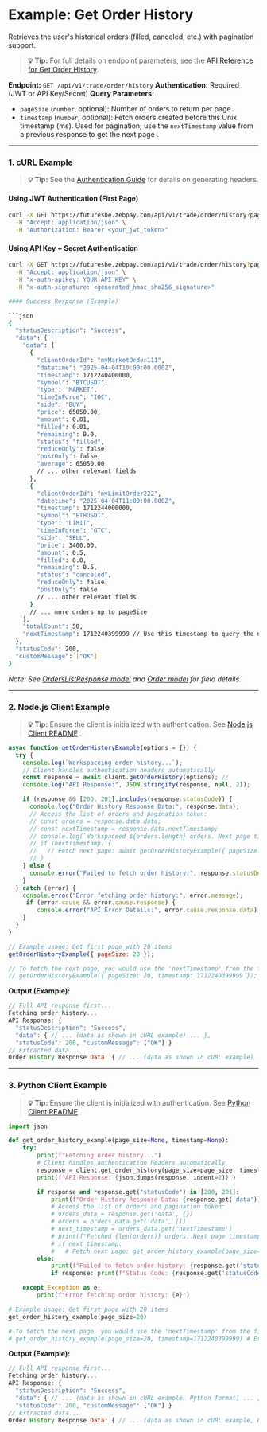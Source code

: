 # Example: Get Order History

Retrieves the user's historical orders (filled, canceled, etc.) with pagination support.

> **💡 Tip:** For full details on endpoint parameters, see the [API Reference for Get Order History](../../../../api-reference/private-endpoints/trade.md#get-order-history).

**Endpoint:** `GET /api/v1/trade/order/history`
**Authentication:** Required (JWT or API Key/Secret)
**Query Parameters:**

* `pageSize` (`number`, optional): Number of orders to return per page .
* `timestamp` (`number`, optional): Fetch orders created before this Unix timestamp (ms). Used for pagination; use the `nextTimestamp` value from a previous response to get the next page .

-----

### 1. cURL Example

> **💡 Tip:** See the [Authentication Guide](../../../../api-reference/authentication.md) for details on generating headers.

#### Using JWT Authentication (First Page)

```bash
curl -X GET https://futuresbe.zebpay.com/api/v1/trade/order/history?pageSize=20 \
  -H "Accept: application/json" \
  -H "Authorization: Bearer <your_jwt_token>"
```

#### Using API Key + Secret Authentication

```bash
curl -X GET https://futuresbe.zebpay.com/api/v1/trade/order/history?pageSize=20 \
  -H "Accept: application/json" \
  -H "x-auth-apikey: YOUR_API_KEY" \
  -H "x-auth-signature: <generated_hmac_sha256_signature>"

#### Success Response (Example)

```json
{
  "statusDescription": "Success",
  "data": {
    "data": [
      {
        "clientOrderId": "myMarketOrder111",
        "datetime": "2025-04-04T10:00:00.000Z",
        "timestamp": 1712240400000,
        "symbol": "BTCUSDT",
        "type": "MARKET",
        "timeInForce": "IOC",
        "side": "BUY",
        "price": 65050.00,
        "amount": 0.01,
        "filled": 0.01,
        "remaining": 0.0,
        "status": "filled",
        "reduceOnly": false,
        "postOnly": false,
        "average": 65050.00
        // ... other relevant fields
      },
      {
        "clientOrderId": "myLimitOrder222",
        "datetime": "2025-04-04T11:00:00.000Z",
        "timestamp": 1712244000000,
        "symbol": "ETHUSDT",
        "type": "LIMIT",
        "timeInForce": "GTC",
        "side": "SELL",
        "price": 3400.00,
        "amount": 0.5,
        "filled": 0.0,
        "remaining": 0.5,
        "status": "canceled",
        "reduceOnly": false,
        "postOnly": false
        // ... other relevant fields
      }
      // ... more orders up to pageSize
    ],
    "totalCount": 50,
    "nextTimestamp": 1712240399999 // Use this timestamp to query the next page
  },
  "statusCode": 200,
  "customMessage": ["OK"]
}
```

*Note: See [OrdersListResponse model](../../../../api-reference/data-models.md#orderslistresponse) and [Order model](../../../../api-reference/data-models.md#order) for field details.*

-----

### 2\. Node.js Client Example

> **💡 Tip:** Ensure the client is initialized with authentication. See [Node.js Client README](../../../../clients/rest-http/node/README.md) .

```javascript
async function getOrderHistoryExample(options = {}) {
  try {
    console.log(`Workspaceing order history...`);
    // Client handles authentication headers automatically
    const response = await client.getOrderHistory(options); //
    console.log("API Response:", JSON.stringify(response, null, 2));

    if (response && [200, 201].includes(response.statusCode)) {
      console.log("Order History Response Data:", response.data);
      // Access the list of orders and pagination token:
      // const orders = response.data.data;
      // const nextTimestamp = response.data.nextTimestamp;
      // console.log(`Workspaceed ${orders.length} orders. Next page timestamp: ${nextTimestamp}`);
      // if (nextTimestamp) {
      //   // Fetch next page: await getOrderHistoryExample({ pageSize: options.pageSize, timestamp: nextTimestamp });
      // }
    } else {
      console.error("Failed to fetch order history:", response.statusDescription);
    }
  } catch (error) {
    console.error("Error fetching order history:", error.message);
     if (error.cause && error.cause.response) {
        console.error("API Error Details:", error.cause.response.data);
    }
  }
}

// Example usage: Get first page with 20 items
getOrderHistoryExample({ pageSize: 20 });

// To fetch the next page, you would use the 'nextTimestamp' from the first response:
// getOrderHistoryExample({ pageSize: 20, timestamp: 1712240399999 }); // Example timestamp
```

**Output (Example):**

```js
// Full API response first...
Fetching order history...
API Response: {
  "statusDescription": "Success",
  "data": { // ... (data as shown in cURL example) ... },
  "statusCode": 200, "customMessage": ["OK"] }
// Extracted data...
Order History Response Data: { // ... (data as shown in cURL example) ... }
```

-----

### 3\. Python Client Example

> **💡 Tip:** Ensure the client is initialized with authentication. See [Python Client README](../../../../clients/rest-http/python/README.md) .

```python
import json

def get_order_history_example(page_size=None, timestamp=None):
    try:
        print(f"Fetching order history...")
        # Client handles authentication headers automatically
        response = client.get_order_history(page_size=page_size, timestamp=timestamp) #
        print(f"API Response: {json.dumps(response, indent=2)}")

        if response and response.get("statusCode") in [200, 201]:
            print(f"Order History Response Data: {response.get('data')}")
            # Access the list of orders and pagination token:
            # orders_data = response.get('data', {})
            # orders = orders_data.get('data', [])
            # next_timestamp = orders_data.get('nextTimestamp')
            # print(f"Fetched {len(orders)} orders. Next page timestamp: {next_timestamp}")
            # if next_timestamp:
            #   # Fetch next page: get_order_history_example(page_size=page_size, timestamp=next_timestamp)
        else:
            print(f"Failed to fetch order history: {response.get('statusDescription')}")
            if response: print(f"Status Code: {response.get('statusCode')}")

    except Exception as e:
        print(f"Error fetching order history: {e}")

# Example usage: Get first page with 20 items
get_order_history_example(page_size=20)

# To fetch the next page, you would use the 'nextTimestamp' from the first response:
# get_order_history_example(page_size=20, timestamp=1712240399999) # Example timestamp
```

**Output (Example):**

```js
// Full API response first...
Fetching order history...
API Response: {
  "statusDescription": "Success",
  "data": { // ... (data as shown in cURL example, Python format) ... },
  "statusCode": 200, "customMessage": ["OK"] }
// Extracted data...
Order History Response Data: { // ... (data as shown in cURL example, Python format) ... }
```

